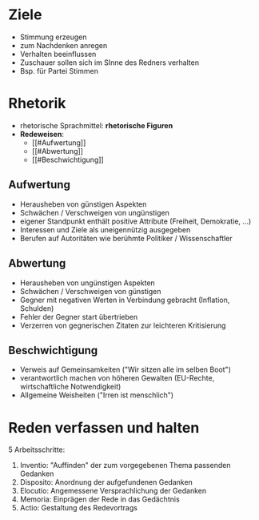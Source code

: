 # Ziele
- Stimmung erzeugen
- zum Nachdenken anregen
- Verhalten beeinflussen
- Zuschauer sollen sich im SInne des Redners verhalten
- Bsp. für Partei Stimmen

# Rhetorik
- rhetorische Sprachmittel: **rhetorische Figuren**
- **Redeweisen**:
	- [[#Aufwertung]]
	- [[#Abwertung]]
	- [[#Beschwichtigung]]

## Aufwertung
- Herausheben von günstigen Aspekten
- Schwächen / Verschweigen von ungünstigen
- eigener Standpunkt enthält positive Attribute (Freiheit, Demokratie, ...)
- Interessen und Ziele als uneigennützig ausgegeben
- Berufen auf Autoritäten wie berühmte Politiker / Wissenschaftler

## Abwertung
- Herausheben von ungünstigen Aspekten
- Schwächen / Verschweigen von günstigen
- Gegner mit negativen Werten in Verbindung gebracht (Inflation, Schulden)
- Fehler der Gegner start übertrieben
- Verzerren von gegnerischen Zitaten zur leichteren Kritisierung

## Beschwichtigung
- Verweis auf Gemeinsamkeiten ("Wir sitzen alle im selben Boot")
- verantwortlich machen von höheren Gewalten (EU-Rechte, wirtschaftliche Notwendigkeit)
- Allgemeine Weisheiten ("Irren ist menschlich")


# Reden verfassen und halten

5 Arbeitsschritte:
1. Inventio:     "Auffinden" der zum vorgegebenen Thema passenden Gedanken
2. Disposito:   Anordnung der aufgefundenen Gedanken
3. Elocutio:     Angemessene Versprachlichung der Gedanken
4. Memoria:   Einprägen der Rede in das Gedächtnis
5. Actio:         Gestaltung des Redevortrags

